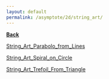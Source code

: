 ```yaml
---
layout: default
permalink: /asymptote/2d/string_art/
---
```


[**Back**](../)


[String_Art_Parabolo_from_Lines](https://ryanmaguire.github.io/assets/String_Art_Parabolo_from_Lines.pdf)

[String_Art_Spiral_on_Circle](https://ryanmaguire.github.io/assets/String_Art_Spiral_on_Circle.pdf)

[String_Art_Trefoil_From_Triangle](https://ryanmaguire.github.io/assets/String_Art_Trefoil_From_Triangle.pdf)

